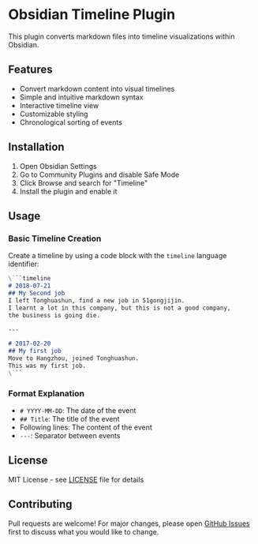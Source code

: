 # Obsidian Timeline Plugin

This plugin converts markdown files into timeline visualizations within Obsidian.

## Features

- Convert markdown content into visual timelines
- Simple and intuitive markdown syntax
- Interactive timeline view
- Customizable styling
- Chronological sorting of events

## Installation

1. Open Obsidian Settings
2. Go to Community Plugins and disable Safe Mode
3. Click Browse and search for "Timeline"
4. Install the plugin and enable it

## Usage

### Basic Timeline Creation

Create a timeline by using a code block with the `timeline` language identifier:

```markdown
\```timeline
# 2018-07-21
## My Second job
I left Tonghuashun, find a new job in 51gongjijin. 
I learnt a lot in this company, but this is not a good company, 
the business is going die.

---

# 2017-02-20
## My first job
Move to Hangzhou, joined Tonghuashun. 
This was my first job.
\```
```

### Format Explanation
- `# YYYY-MM-DD`: The date of the event
- `## Title`: The title of the event
- Following lines: The content of the event
- `---`: Separator between events

## License

MIT License - see [LICENSE](LICENSE) file for details

## Contributing

Pull requests are welcome! For major changes, please open [GitHub Issues](https://github.com/recklyss/timeline/issues) first to discuss what you would like to change.

